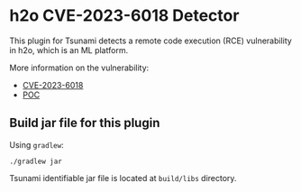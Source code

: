 # h2o CVE-2023-6018 Detector

This plugin for Tsunami detects a remote code execution (RCE) vulnerability in
h2o, which is an ML platform.

More information on the vulnerability:

* [CVE-2023-6018](https://cve.mitre.org/cgi-bin/cvename.cgi?name=CVE-2023-6018)
* [POC](https://github.com/protectai/ai-exploits/blob/main/h2o/nuclei-templates/h2o-pojo-rce.yaml)

## Build jar file for this plugin

Using `gradlew`:

```shell
./gradlew jar
```

Tsunami identifiable jar file is located at `build/libs` directory.
